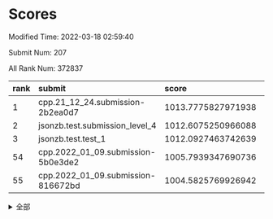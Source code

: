 # Scores

Modified Time: 2022-03-18 02:59:40

Submit Num: 207

All Rank Num: 372837

| rank |               submit               |       score        |       sigma        | pk_num |
| :--- | :--------------------------------- | :----------------- | :----------------- | :----- |
| 1    | cpp.21_12_24.submission-2b2ea0d7   | 1013.7775827971938 | 0.834763456644113  | 7202   |
| 2    | jsonzb.test.submission_level_4     | 1012.6075250966088 | 0.8134461830766014 | 7209   |
| 3    | jsonzb.test.test_1                 | 1012.0927463742639 | 0.7664480254812476 | 7207   |
| 54   | cpp.2022_01_09.submission-5b0e3de2 | 1005.7939347690736 | 0.7304936799252718 | 7208   |
| 55   | cpp.2022_01_09.submission-816672bd | 1004.5825769926942 | 0.7033712403102463 | 7200   |


<details>
<summary>全部</summary>

| rank |                 submit                 |       score        |       sigma        | pk_num |
| :--- | :------------------------------------- | :----------------- | :----------------- | :----- |
| 1    | cpp.21_12_24.submission-2b2ea0d7       | 1013.7775827971938 | 0.834763456644113  | 7202   |
| 2    | jsonzb.test.submission_level_4         | 1012.6075250966088 | 0.8134461830766014 | 7209   |
| 3    | jsonzb.test.test_1                     | 1012.0927463742639 | 0.7664480254812476 | 7207   |
| 4    | gobigger.level_3.submission_level_3_38 | 1011.9182489651894 | 0.7596062323611289 | 7201   |
| 5    | gobigger.level_3.submission_level_3_27 | 1011.5229882180345 | 0.7656755446824454 | 7204   |
| 6    | gobigger.level_3.submission_level_3_42 | 1011.5094664839244 | 0.8049947964315564 | 7212   |
| 7    | gobigger.level_3.submission_level_3_43 | 1011.3898719990506 | 0.7606078244570638 | 7202   |
| 8    | gobigger.level_3.submission_level_3_29 | 1011.2432783083624 | 0.7451855085557607 | 7202   |
| 9    | gobigger.level_3.submission_level_3_49 | 1011.1791338107336 | 0.7632253611586128 | 7212   |
| 10   | gobigger.level_3.submission_level_3_47 | 1011.1460366285594 | 0.7815879749192253 | 7202   |
| 11   | gobigger.level_3.submission_level_3_9  | 1010.938148034465  | 0.7781569929888649 | 7207   |
| 12   | gobigger.level_3.submission_level_3_31 | 1010.8770899629989 | 0.7818219574275344 | 7207   |
| 13   | gobigger.level_3.submission_level_3_6  | 1010.803786779234  | 0.7659606144883675 | 7206   |
| 14   | gobigger.level_3.submission_level_3_44 | 1010.7889002055462 | 0.755192329571509  | 7203   |
| 15   | gobigger.level_3.submission_level_3_45 | 1010.7628376798143 | 0.7498265130666106 | 7207   |
| 16   | gobigger.level_3.submission_level_3_2  | 1010.6933490715165 | 0.7552914542007021 | 7203   |
| 17   | gobigger.level_3.submission_level_3_36 | 1010.6278844361308 | 0.7807066932347673 | 7202   |
| 18   | gobigger.level_3.submission_level_3_20 | 1010.6208787822626 | 0.7488969419104545 | 7206   |
| 19   | gobigger.level_3.submission_level_3_14 | 1010.5717154852977 | 0.7538008506752221 | 7206   |
| 20   | gobigger.level_3.submission_level_3_28 | 1010.5456817292481 | 0.7532193258060212 | 7208   |
| 21   | gobigger.level_3.submission_level_3_30 | 1010.523021164974  | 0.7552896826022146 | 7203   |
| 22   | gobigger.level_3.submission_level_3_11 | 1010.4302723131228 | 0.7769328292566045 | 7204   |
| 23   | gobigger.level_3.submission_level_3_12 | 1010.3851124114234 | 0.7499675997651444 | 7203   |
| 24   | gobigger.level_3.submission_level_3_24 | 1010.3737413589753 | 0.7490746997728517 | 7205   |
| 25   | gobigger.level_3.submission_level_3_22 | 1010.3558974280683 | 0.7588456239905114 | 7206   |
| 26   | gobigger.level_3.submission_level_3_39 | 1010.3030890744129 | 0.7709572514937998 | 7197   |
| 27   | gobigger.level_3.submission_level_3_17 | 1010.2871966894013 | 0.7660220785170576 | 7209   |
| 28   | gobigger.level_3.submission_level_3_32 | 1010.2852955780407 | 0.7481948968440859 | 7206   |
| 29   | gobigger.level_3.submission_level_3_5  | 1010.268780332034  | 0.7548509649234603 | 7204   |
| 30   | gobigger.level_3.submission_level_3_33 | 1010.2215513349067 | 0.7632324483443113 | 7203   |
| 31   | gobigger.level_3.submission_level_3_25 | 1010.1145463546787 | 0.7788499151641101 | 7204   |
| 32   | gobigger.level_3.submission_level_3_34 | 1010.0301987035449 | 0.7834854323936004 | 7202   |
| 33   | gobigger.level_3.submission_level_3_0  | 1009.9551538759849 | 0.7547750267476355 | 7209   |
| 34   | gobigger.level_3.submission_level_3_10 | 1009.9017607411888 | 0.7794894766910636 | 7208   |
| 35   | gobigger.level_3.submission_level_3_4  | 1009.889430534901  | 0.7741006221616571 | 7203   |
| 36   | gobigger.level_3.submission_level_3_37 | 1009.7519887817053 | 0.7666256725598056 | 7210   |
| 37   | gobigger.level_3.submission_level_3_35 | 1009.7296224608041 | 0.7416611859576708 | 7204   |
| 38   | gobigger.level_3.submission_level_3_3  | 1009.7239153638147 | 0.7605953569502851 | 7205   |
| 39   | gobigger.level_3.submission_level_3_26 | 1009.719869564012  | 0.7578300788681881 | 7206   |
| 40   | gobigger.level_3.submission_level_3_41 | 1009.5761864925247 | 0.7414519424686028 | 7200   |
| 41   | gobigger.level_3.submission_level_3_23 | 1009.5616358692358 | 0.7491829438506158 | 7203   |
| 42   | gobigger.level_3.submission_level_3_40 | 1009.5598126777604 | 0.7525990914323136 | 7207   |
| 43   | gobigger.level_3.submission_level_3_48 | 1009.5488753473188 | 0.7554245243276849 | 7208   |
| 44   | gobigger.level_3.submission_level_3_19 | 1009.4556221812246 | 0.7473928524545898 | 7205   |
| 45   | gobigger.level_3.submission_level_3_21 | 1009.4405498570823 | 0.7729066063701269 | 7202   |
| 46   | gobigger.level_3.submission_level_3_16 | 1009.4145041122423 | 0.7454570450182555 | 7199   |
| 47   | gobigger.level_3.submission_level_3_7  | 1009.2403341141359 | 0.7373454015508696 | 7210   |
| 48   | gobigger.level_3.submission_level_3_15 | 1009.2378430578817 | 0.7318287959216242 | 7209   |
| 49   | gobigger.level_3.submission_level_3_18 | 1009.195579960555  | 0.7374963302188088 | 7203   |
| 50   | gobigger.level_3.submission_level_3_13 | 1009.1501891887593 | 0.7458495739656277 | 7212   |
| 51   | gobigger.level_3.submission_level_3_1  | 1008.8719481048428 | 0.7495343986151295 | 7207   |
| 52   | gobigger.level_3.submission_level_3_8  | 1008.5157424488696 | 0.7450500315895291 | 7205   |
| 53   | gobigger.level_3.submission_level_3_46 | 1008.5082704241315 | 0.7511033115702772 | 7211   |
| 54   | cpp.2022_01_09.submission-5b0e3de2     | 1005.7939347690736 | 0.7304936799252718 | 7208   |
| 55   | cpp.2022_01_09.submission-816672bd     | 1004.5825769926942 | 0.7033712403102463 | 7200   |
| 56   | gobigger.level_1.submission_level_1_28 | 1004.3103229298173 | 0.7147927465332686 | 7210   |
| 57   | gobigger.level_1.submission_level_1_20 | 1004.2974305630997 | 0.7234203478465165 | 7208   |
| 58   | gobigger.level_1.submission_level_1_13 | 1004.2713950830605 | 0.7123928983826533 | 7202   |
| 59   | gobigger.level_1.submission_level_1_43 | 1004.2507348648473 | 0.7169504514575462 | 7202   |
| 60   | gobigger.level_1.submission_level_1_39 | 1004.0175662912513 | 0.7255697772807487 | 7201   |
| 61   | gobigger.level_1.submission_level_1_44 | 1003.9556188120064 | 0.7103458294296235 | 7204   |
| 62   | gobigger.level_1.submission_level_1_27 | 1003.8550447064674 | 0.7105671184576487 | 7206   |
| 63   | gobigger.level_1.submission_level_1_25 | 1003.8165036439385 | 0.7410038838051726 | 7207   |
| 64   | gobigger.level_1.submission_level_1_3  | 1003.8053505634829 | 0.7153339267988246 | 7203   |
| 65   | gobigger.level_1.submission_level_1_42 | 1003.7980054505769 | 0.7276852004903424 | 7204   |
| 66   | gobigger.level_1.submission_level_1_35 | 1003.6940687427945 | 0.7251130526123964 | 7202   |
| 67   | gobigger.level_1.submission_level_1_48 | 1003.687249292133  | 0.707127723576074  | 7204   |
| 68   | gobigger.level_1.submission_level_1_8  | 1003.6723301778911 | 0.7263430708431722 | 7205   |
| 69   | gobigger.level_1.submission_level_1_36 | 1003.639828360553  | 0.7266309701981064 | 7211   |
| 70   | gobigger.level_1.submission_level_1_12 | 1003.6371620877572 | 0.7162871671265878 | 7198   |
| 71   | gobigger.level_1.submission_level_1_38 | 1003.5582412945456 | 0.7274038603883699 | 7205   |
| 72   | gobigger.level_1.submission_level_1_40 | 1003.528577308821  | 0.7239752615369603 | 7205   |
| 73   | gobigger.level_1.submission_level_1_26 | 1003.5106477405228 | 0.7144860030643281 | 7204   |
| 74   | gobigger.level_1.submission_level_1_0  | 1003.430206415186  | 0.7055586770938325 | 7205   |
| 75   | gobigger.level_1.submission_level_1_9  | 1003.3736003639077 | 0.7132782025274466 | 7204   |
| 76   | gobigger.level_1.submission_level_1_11 | 1003.3631634257072 | 0.7331526018557353 | 7208   |
| 77   | gobigger.level_1.submission_level_1_32 | 1003.3582679160208 | 0.718235999258413  | 7207   |
| 78   | gobigger.level_1.submission_level_1_37 | 1003.3009474761411 | 0.7235108632181219 | 7207   |
| 79   | gobigger.level_1.submission_level_1_47 | 1003.2826423524222 | 0.7160485679745046 | 7204   |
| 80   | gobigger.level_1.submission_level_1_19 | 1003.2759649021656 | 0.7193850553725147 | 7209   |
| 81   | gobigger.level_1.submission_level_1_17 | 1003.2410518831912 | 0.7152503099353739 | 7204   |
| 82   | gobigger.level_1.submission_level_1_23 | 1003.2058312062143 | 0.7195878838738681 | 7205   |
| 83   | gobigger.level_1.submission_level_1_49 | 1003.1832833612248 | 0.7213157603523425 | 7202   |
| 84   | gobigger.level_1.submission_level_1_30 | 1003.1764834462188 | 0.7091832844023299 | 7202   |
| 85   | gobigger.level_1.submission_level_1_2  | 1003.1695676712781 | 0.7261323277440127 | 7204   |
| 86   | gobigger.level_1.submission_level_1_4  | 1003.1534394254331 | 0.7169364214602942 | 7201   |
| 87   | gobigger.level_1.submission_level_1_29 | 1003.1388569481229 | 0.7262498973003764 | 7208   |
| 88   | gobigger.level_1.submission_level_1_1  | 1003.1340518025919 | 0.71846711640685   | 7205   |
| 89   | gobigger.level_1.submission_level_1_6  | 1003.1160668853205 | 0.7224045237285377 | 7201   |
| 90   | gobigger.level_1.submission_level_1_46 | 1003.0949497337078 | 0.7176680085833319 | 7196   |
| 91   | gobigger.level_1.submission_level_1_5  | 1003.0459242971613 | 0.7081017796661531 | 7209   |
| 92   | gobigger.level_1.submission_level_1_16 | 1002.8331110544752 | 0.7127358184431618 | 7208   |
| 93   | gobigger.level_1.submission_level_1_33 | 1002.8060004413762 | 0.7148159267852401 | 7208   |
| 94   | gobigger.level_1.submission_level_1_7  | 1002.7148277302025 | 0.7173096229359515 | 7206   |
| 95   | gobigger.level_1.submission_level_1_45 | 1002.6989751771381 | 0.7097798966478872 | 7204   |
| 96   | gobigger.level_1.submission_level_1_34 | 1002.693262905248  | 0.7128103119752258 | 7204   |
| 97   | gobigger.level_1.submission_level_1_15 | 1002.6753334630607 | 0.7028746015463554 | 7207   |
| 98   | gobigger.level_1.submission_level_1_21 | 1002.6599822481634 | 0.7034996061784533 | 7201   |
| 99   | gobigger.level_1.submission_level_1_24 | 1002.5589032187227 | 0.7182171444203298 | 7200   |
| 100  | gobigger.level_1.submission_level_1_18 | 1002.5121022736394 | 0.7108010774558579 | 7205   |
| 101  | gobigger.level_1.submission_level_1_10 | 1002.4474041311809 | 0.7227663056459586 | 7204   |
| 102  | gobigger.level_1.submission_level_1_31 | 1002.4021704742364 | 0.7144557091919207 | 7203   |
| 103  | gobigger.level_1.submission_level_1_14 | 1002.210116133586  | 0.7171962371847362 | 7207   |
| 104  | gobigger.level_1.submission_level_1_41 | 1001.834769358121  | 0.7188202706289588 | 7198   |
| 105  | gobigger.level_1.submission_level_1_22 | 1001.4529436210358 | 0.7204705559723364 | 7208   |
| 106  | gobigger.random.submission_random_31   | 997.5966086365124  | 0.7025035634696861 | 7203   |
| 107  | gobigger.random.submission_random_38   | 996.979941005609   | 0.7011218671470107 | 7202   |
| 108  | gobigger.random.submission_random_42   | 996.7765652880864  | 0.7116859800319082 | 7200   |
| 109  | gobigger.random.submission_random_27   | 996.7323652809832  | 0.7097607528823168 | 7204   |
| 110  | gobigger.random.submission_random_14   | 996.715453734525   | 0.7246904868689821 | 7206   |
| 111  | gobigger.random.submission_random_4    | 996.6490501451347  | 0.7104804390649077 | 7204   |
| 112  | gobigger.random.submission_random_33   | 996.6417613650068  | 0.722694406116299  | 7204   |
| 113  | gobigger.random.submission_random_46   | 996.6068734732999  | 0.7153433695658397 | 7205   |
| 114  | gobigger.random.submission_random_24   | 996.5859340626666  | 0.7084485592679736 | 7203   |
| 115  | gobigger.random.submission_random_49   | 996.5399163398479  | 0.7297257848630825 | 7206   |
| 116  | gobigger.random.submission_random_44   | 996.4755552377407  | 0.7202618132808354 | 7201   |
| 117  | gobigger.random.submission_random_41   | 996.4695118381485  | 0.7189818490394178 | 7207   |
| 118  | gobigger.random.submission_random_12   | 996.4539366321534  | 0.7249013000084884 | 7205   |
| 119  | gobigger.random.submission_random_34   | 996.4533257825448  | 0.7076698914380605 | 7203   |
| 120  | gobigger.random.submission_random_28   | 996.3733094730167  | 0.7090907530940401 | 7204   |
| 121  | gobigger.random.submission_random_43   | 996.3594899209487  | 0.7160340533719057 | 7202   |
| 122  | gobigger.random.submission_random_0    | 996.3438342647911  | 0.7139957851801122 | 7203   |
| 123  | gobigger.random.submission_random_19   | 996.316499104473   | 0.7128835284615401 | 7203   |
| 124  | gobigger.random.submission_random_16   | 996.291959920957   | 0.7243946914537949 | 7206   |
| 125  | gobigger.random.submission_random_29   | 996.2792569997215  | 0.6945700274275051 | 7204   |
| 126  | gobigger.random.submission_random_22   | 996.2760813785105  | 0.7113014108048423 | 7205   |
| 127  | gobigger.random.submission_random_2    | 996.2722684120758  | 0.7039080765634242 | 7203   |
| 128  | gobigger.random.submission_random_47   | 996.1729782643824  | 0.715057602034142  | 7205   |
| 129  | gobigger.random.submission_random_7    | 996.1479000611376  | 0.7183376679875828 | 7203   |
| 130  | gobigger.random.submission_random_21   | 996.0868137906908  | 0.7140584132153576 | 7205   |
| 131  | gobigger.random.submission_random_37   | 996.0733481575043  | 0.7141137984411221 | 7208   |
| 132  | gobigger.random.submission_random_18   | 996.0698647666964  | 0.7114956647155891 | 7205   |
| 133  | gobigger.random.submission_random_45   | 996.0417378948737  | 0.7002507358956772 | 7203   |
| 134  | gobigger.random.submission_random_39   | 996.0324591060133  | 0.7096360883788118 | 7205   |
| 135  | gobigger.random.submission_random_3    | 996.0281256238495  | 0.7073437793047626 | 7210   |
| 136  | gobigger.random.submission_random_6    | 996.0155393723088  | 0.6959553505581159 | 7205   |
| 137  | gobigger.random.submission_random_23   | 995.9136672638075  | 0.7017573794864403 | 7203   |
| 138  | gobigger.random.submission_random_17   | 995.8210024158453  | 0.7177419993842703 | 7205   |
| 139  | gobigger.random.submission_random_11   | 995.7935624860046  | 0.7165492237491399 | 7208   |
| 140  | gobigger.random.submission_random_36   | 995.7763249199247  | 0.7116345267481707 | 7196   |
| 141  | gobigger.random.submission_random_35   | 995.6923839876529  | 0.7058441622658403 | 7208   |
| 142  | gobigger.random.submission_random_5    | 995.5375818188462  | 0.7103731846504528 | 7203   |
| 143  | gobigger.random.submission_random_48   | 995.5122808806569  | 0.7182811346112943 | 7205   |
| 144  | gobigger.random.submission_random_32   | 995.3946404485204  | 0.7150264059151464 | 7205   |
| 145  | gobigger.random.submission_random_9    | 995.3785605477627  | 0.7142344746768945 | 7204   |
| 146  | gobigger.random.submission_random_26   | 995.358493491394   | 0.729924331904138  | 7207   |
| 147  | gobigger.random.submission_random_10   | 995.2898528157205  | 0.7050656146014164 | 7200   |
| 148  | gobigger.random.submission_random_15   | 995.2415023754646  | 0.7025556214763358 | 7205   |
| 149  | gobigger.random.submission_random_20   | 995.2115046168483  | 0.716793685276726  | 7202   |
| 150  | gobigger.random.submission_random_13   | 995.1850521973226  | 0.7184077738937021 | 7204   |
| 151  | gobigger.random.submission_random_1    | 995.1106068676734  | 0.7061811735773911 | 7203   |
| 152  | gobigger.random.submission_random_40   | 995.0851515324597  | 0.722965250057363  | 7204   |
| 153  | gobigger.random.submission_random_30   | 995.0342011668743  | 0.7003845321425489 | 7204   |
| 154  | gobigger.random.submission_random_8    | 995.0274781848299  | 0.6973608252002943 | 7203   |
| 155  | gobigger.random.submission_random_25   | 994.7008222928733  | 0.7057766996628634 | 7203   |
| 156  | gobigger.level_2.submission_level_2_45 | 994.0743586626147  | 0.7401459253549616 | 7210   |
| 157  | gobigger.level_2.submission_level_2_46 | 993.670707293279   | 0.7430437745363985 | 7201   |
| 158  | gobigger.level_2.submission_level_2_12 | 993.6096360516108  | 0.740408032692716  | 7203   |
| 159  | gobigger.level_2.submission_level_2_41 | 993.4106607878734  | 0.7187711159310126 | 7200   |
| 160  | gobigger.level_2.submission_level_2_32 | 993.3703382153711  | 0.7379631708069824 | 7203   |
| 161  | gobigger.level_2.submission_level_2_22 | 993.1108214155175  | 0.7448671409539603 | 7202   |
| 162  | gobigger.level_2.submission_level_2_43 | 993.1034843879344  | 0.7356840351220323 | 7201   |
| 163  | gobigger.level_2.submission_level_2_20 | 993.0725490232545  | 0.7584104528548179 | 7206   |
| 164  | gobigger.level_2.submission_level_2_18 | 993.0621270826878  | 0.724418479695319  | 7207   |
| 165  | gobigger.level_2.submission_level_2_27 | 993.0363676711443  | 0.7300241656732235 | 7202   |
| 166  | gobigger.level_2.submission_level_2_42 | 993.0275625774092  | 0.7302628110262026 | 7207   |
| 167  | gobigger.level_2.submission_level_2_13 | 992.626230481905   | 0.7491410066622647 | 7203   |
| 168  | gobigger.level_2.submission_level_2_44 | 992.5606429313143  | 0.7530830325078138 | 7208   |
| 169  | gobigger.level_2.submission_level_2_4  | 992.3982319352147  | 0.7388000711795    | 7206   |
| 170  | gobigger.level_2.submission_level_2_24 | 992.3760658517069  | 0.7532681375625135 | 7203   |
| 171  | gobigger.level_2.submission_level_2_39 | 992.2213591809451  | 0.7414817776727198 | 7205   |
| 172  | gobigger.level_2.submission_level_2_10 | 992.1731294733572  | 0.7561177943250842 | 7204   |
| 173  | gobigger.level_2.submission_level_2_49 | 992.1614372246704  | 0.7445871260062262 | 7208   |
| 174  | gobigger.level_2.submission_level_2_19 | 992.0864235149722  | 0.7523097777185604 | 7206   |
| 175  | gobigger.level_2.submission_level_2_3  | 991.9854126381656  | 0.7559718414144906 | 7203   |
| 176  | gobigger.level_2.submission_level_2_48 | 991.9281268533033  | 0.7495083110447209 | 7209   |
| 177  | gobigger.level_2.submission_level_2_15 | 991.9106073280022  | 0.7489563306745962 | 7202   |
| 178  | gobigger.level_2.submission_level_2_14 | 991.906797530254   | 0.7493681769232495 | 7208   |
| 179  | gobigger.level_2.submission_level_2_1  | 991.9049701649682  | 0.7562207945232117 | 7201   |
| 180  | gobigger.level_2.submission_level_2_2  | 991.8569793791412  | 0.7532049238755492 | 7205   |
| 181  | gobigger.level_2.submission_level_2_36 | 991.7151307475053  | 0.7397147147327809 | 7207   |
| 182  | gobigger.level_2.submission_level_2_0  | 991.7064476848519  | 0.7529022688598178 | 7207   |
| 183  | gobigger.level_2.submission_level_2_33 | 991.7041589984581  | 0.7613330462079968 | 7210   |
| 184  | gobigger.level_2.submission_level_2_5  | 991.619952737301   | 0.7538614979024525 | 7204   |
| 185  | gobigger.level_2.submission_level_2_29 | 991.55148209876    | 0.7497933756902202 | 7203   |
| 186  | gobigger.level_2.submission_level_2_26 | 991.5514142786177  | 0.7469319199899245 | 7206   |
| 187  | gobigger.level_2.submission_level_2_16 | 991.5485362009899  | 0.7784330380871166 | 7203   |
| 188  | gobigger.level_2.submission_level_2_34 | 991.5433608787432  | 0.7647628195430594 | 7202   |
| 189  | gobigger.level_2.submission_level_2_9  | 991.5360559794382  | 0.7546266053899596 | 7206   |
| 190  | gobigger.level_2.submission_level_2_35 | 991.5237809341281  | 0.7381359149522607 | 7206   |
| 191  | gobigger.level_2.submission_level_2_30 | 991.5208835511022  | 0.7364486504194449 | 7207   |
| 192  | gobigger.level_2.submission_level_2_28 | 991.5000065753399  | 0.7323535609072939 | 7206   |
| 193  | gobigger.level_2.submission_level_2_47 | 991.395667795687   | 0.7436630726128312 | 7201   |
| 194  | gobigger.level_2.submission_level_2_17 | 991.3952170587685  | 0.738954091627263  | 7202   |
| 195  | gobigger.level_2.submission_level_2_11 | 991.2410480687828  | 0.7499928935475537 | 7202   |
| 196  | gobigger.level_2.submission_level_2_31 | 991.1174227944059  | 0.758395220026661  | 7204   |
| 197  | gobigger.level_2.submission_level_2_40 | 991.1148614593448  | 0.7617084210382227 | 7206   |
| 198  | gobigger.level_2.submission_level_2_38 | 990.9524112368753  | 0.7564278962634573 | 7203   |
| 199  | gobigger.level_2.submission_level_2_21 | 990.9379725515979  | 0.7710934658309329 | 7206   |
| 200  | gobigger.level_2.submission_level_2_6  | 990.9100314596461  | 0.7617827701955715 | 7205   |
| 201  | gobigger.level_2.submission_level_2_37 | 990.8332814033781  | 0.7583781921810602 | 7200   |
| 202  | gobigger.level_2.submission_level_2_25 | 990.8040685151714  | 0.7564143136582462 | 7205   |
| 203  | gobigger.level_2.submission_level_2_7  | 990.3722213864053  | 0.7629266786795692 | 7205   |
| 204  | gobigger.level_2.submission_level_2_8  | 990.3162424198849  | 0.7670225116624683 | 7202   |
| 205  | gobigger.level_2.submission_level_2_23 | 990.0987320163575  | 0.753176986352344  | 7210   |
| 206  | gobigger.none.submission_none_0        | 977.0159646637904  | 1.328244963297227  | 7204   |
| 207  | gobigger.none.submission_none_1        | 975.3005263384518  | 1.468233855357348  | 7199   |

</details>